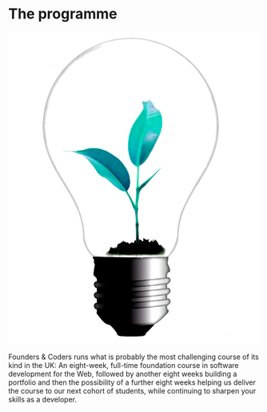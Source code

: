 # The programme

<img src="/assets/fac-logo.png" class="fac-logo">


Founders & Coders runs what is probably the most challenging course of its kind in the UK: An eight-week, full-time foundation course in software development for the Web, followed by another eight weeks building a portfolio and then the possibility of a further eight weeks helping us deliver the course to our next cohort of students, while continuing to sharpen your skills as a developer.